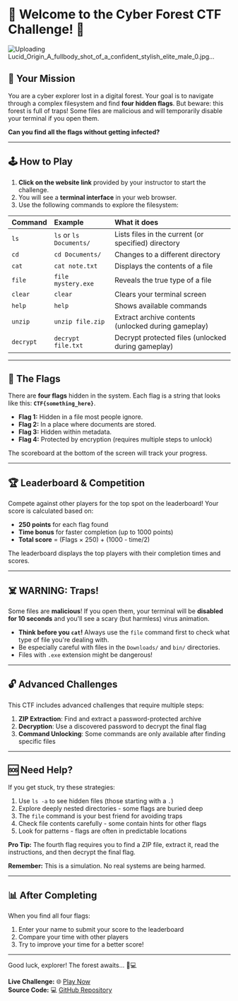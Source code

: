 # 🌲 Welcome to the Cyber Forest CTF Challenge! 🌲
![Uploading Lucid_Origin_A_fullbody_shot_of_a_confident_stylish_elite_male_0.jpg…]()


## 🎯 Your Mission

You are a cyber explorer lost in a digital forest. Your goal is to navigate through a complex filesystem and find **four hidden flags**. But beware: this forest is full of traps! Some files are malicious and will temporarily disable your terminal if you open them.

**Can you find all the flags without getting infected?**

---

## 🕹️ How to Play

1.  **Click on the website link** provided by your instructor to start the challenge.
2.  You will see a **terminal interface** in your web browser.
3.  Use the following commands to explore the filesystem:

| Command | Example | What it does |
| :--- | :--- | :--- |
| `ls` | `ls` or `ls Documents/` | Lists files in the current (or specified) directory |
| `cd` | `cd Documents/` | Changes to a different directory |
| `cat` | `cat note.txt` | Displays the contents of a file |
| `file` | `file mystery.exe` | Reveals the true type of a file |
| `clear` | `clear` | Clears your terminal screen |
| `help` | `help` | Shows available commands |
| `unzip` | `unzip file.zip` | Extract archive contents (unlocked during gameplay) |
| `decrypt` | `decrypt file.txt` | Decrypt protected files (unlocked during gameplay) |

---

## 🏁 The Flags

There are **four flags** hidden in the system. Each flag is a string that looks like this: **`CTF{something_here}`**.

*   **Flag 1:** Hidden in a file most people ignore.
*   **Flag 2:** In a place where documents are stored.
*   **Flag 3:** Hidden within metadata.
*   **Flag 4:** Protected by encryption (requires multiple steps to unlock)

The scoreboard at the bottom of the screen will track your progress.

---

## 🏆 Leaderboard & Competition

Compete against other players for the top spot on the leaderboard! Your score is calculated based on:

- **250 points** for each flag found
- **Time bonus** for faster completion (up to 1000 points)
- **Total score** = (Flags × 250) + (1000 - time/2)

The leaderboard displays the top players with their completion times and scores.

---

## ☠️ WARNING: Traps!

Some files are **malicious**! If you open them, your terminal will be **disabled for 10 seconds** and you'll see a scary (but harmless) virus animation.

*   **Think before you `cat`!** Always use the `file` command first to check what type of file you're dealing with.
*   Be especially careful with files in the `Downloads/` and `bin/` directories.
*   Files with `.exe` extension might be dangerous!

---

## 🔓 Advanced Challenges

This CTF includes advanced challenges that require multiple steps:

1.  **ZIP Extraction**: Find and extract a password-protected archive
2.  **Decryption**: Use a discovered password to decrypt the final flag
3.  **Command Unlocking**: Some commands are only available after finding specific files

---

## 🆘 Need Help?

If you get stuck, try these strategies:
1.  Use `ls -a` to see hidden files (those starting with a `.`)
2.  Explore deeply nested directories - some flags are buried deep
3.  The `file` command is your best friend for avoiding traps
4.  Check file contents carefully - some contain hints for other flags
5.  Look for patterns - flags are often in predictable locations

**Pro Tip:** The fourth flag requires you to find a ZIP file, extract it, read the instructions, and then decrypt the final flag.

**Remember:** This is a simulation. No real systems are being harmed.

---

## 📊 After Completing

When you find all four flags:
1.  Enter your name to submit your score to the leaderboard
2.  Compare your time with other players
3.  Try to improve your time for a better score!

---

Good luck, explorer! The forest awaits... 🌲💻

**Live Challenge:** 🌐 [Play Now](https://cyber-forest-ctf-chapter-02.vercel.app/)  
**Source Code:** 💻 [GitHub Repository](https://github.com/SERGEON-network/cyber-forest-ctf-chapter-02/edit/main/README.md)
